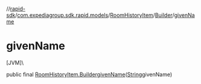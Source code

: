 //[rapid-sdk](../../../../index.md)/[com.expediagroup.sdk.rapid.models](../../index.md)/[RoomHistoryItem](../index.md)/[Builder](index.md)/[givenName](given-name.md)

# givenName

[JVM]\

public final [RoomHistoryItem.Builder](index.md)[givenName](given-name.md)([String](https://docs.oracle.com/javase/8/docs/api/java/lang/String.html)givenName)
